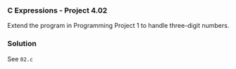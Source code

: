 ### C Expressions - Project 4.02

Extend the program in Programming Project 1 to handle three-digit numbers.

### Solution

See ```02.c```